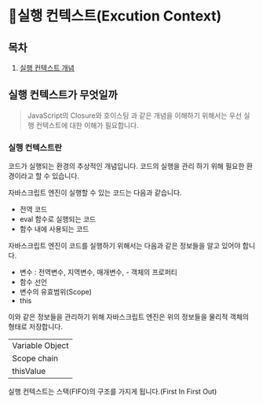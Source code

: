 # 📑실행 컨텍스트(Excution Context)
## 목차
  1. [실행 컨텍스트 개념](#실행-컨텍스트가-무엇일까) 
## 실행 컨텍스트가 무엇일까
 >JavaScript의  Closure와 호이스팅 과 같은 개념을 이해하기 위해서는 우선 실행 컨텍스트에 대한 이해가 필요합니다.
### 실행 컨텍스트란
 코드가 실행되는 환경의 추상적인 개념입니다. 코드의 실행을 관리 하기 위해 필요한 환경이라고 할 수 있습니다.

자바스크립트 엔진이 실행할 수 있는 코드는 다음과 같습니다.
 - 전역 코드
 - eval 함수로 실행되는 코드
 - 함수 내에 사용되는 코드 


자바스크립트 엔진이 코드를 실행하기 위해서는 다음과 같은 정보들을 알고 있어야 합니다.

- 변수 : 전역변수, 지역변수, 매개변수, - 객체의 프로퍼티
- 함수 선언
- 변수의 유효범위(Scope)
- this

이와 같은 정보들을 관리하기 위해 자바스크립트 엔진은 위의 정보들을 물리적 객체의 형태로 저장합니다.

<table>
  <tbody>
    <tr><td>Variable Object</td></tr>
    <tr><td>Scope chain</td></tr>
    <tr><td>thisValue</td></tr>
  </tbody>
</table>

실행 컨텍스트는 스택(FIFO)의 구조를 가지게 됩니다.(First In First Out)
